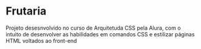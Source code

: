 # Frutaria

Projeto desesnvolvido no curso de Arquitetuda CSS pela Alura, com o intuito de desenvolver as habilidades em comandos CSS e estilizar páginas HTML voltados ao front-end
